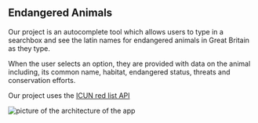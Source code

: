 ## Endangered Animals 
Our project is an autocomplete tool which allows users to type in a searchbox and see the latin names for endangered animals in Great Britain as they type.

When the user selects an option, they are provided with data on the animal including, its common name, habitat, endangered status, threats and conservation efforts. 

Our project uses the [ICUN red list API](http://apiv3.iucnredlist.org/)

![picture of the architecture of the app](./IMG_1949)
